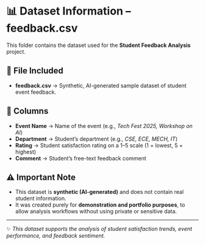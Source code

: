 # 📊 Dataset Information – feedback.csv  

This folder contains the dataset used for the **Student Feedback Analysis** project.  

## 📂 File Included
- **feedback.csv** → Synthetic, AI-generated sample dataset of student event feedback.  

## 📝 Columns
- **Event Name** → Name of the event (e.g., *Tech Fest 2025, Workshop on AI*)  
- **Department** → Student’s department (e.g., *CSE, ECE, MECH, IT*)  
- **Rating** → Student satisfaction rating on a 1–5 scale (1 = lowest, 5 = highest)  
- **Comment** → Student’s free-text feedback comment  

## ⚠️ Important Note
- This dataset is **synthetic (AI-generated)** and does not contain real student information.  
- It was created purely for **demonstration and portfolio purposes**, to allow analysis workflows without using private or sensitive data.  

---
✨ *This dataset supports the analysis of student satisfaction trends, event performance, and feedback sentiment.*


